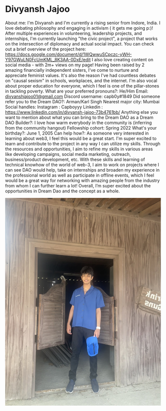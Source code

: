 # Divyansh Jajoo

About me: I'm Divyansh and I'm currently a rising senior from Indore, India.
I love debating philosophy and engaging in activism ( it gets me going p:)!
After multiple experiences in volunteering, leadership projects, and internships, I'm currently launching "the civic project", a project that works on the intersection of diplomacy and actual social impact. You can check out a brief overview of the project here: https://docs.google.com/document/d/1WQwwuSCpczc-yWH-Y97GWuLN0FcUmKML_8K3AA-0DxE/edit
I also love creating content on social media - with 2m+ views on my page!
Having been raised by 2 amazing financially independent sisters, I've come to nurture and appreciate feminist values. It's also the reason I've had countless debates on "causal sexism" in schools, workplaces, and the internet. I'm also vocal about proper education for everyone, which I feel is one of the pillar-stones in tackling poverty.
What are your preferred pronouns?: He/Him
Email: divyanshjajoo01@gmail.com
Discord username: capb0y#1849
Did someone refer you to the Dream DAO?: Arman/Karl Singh
Nearest major city: Mumbai
Social handles: Instagram : Capboyyy
Linkedin : https://www.linkedin.com/in/divyansh-jajoo-73b4761bb/
Anything else you want to mention about what you can bring to the Dream DAO as a Dream DAO Builder?: I love how warm everybody in the community is (inferring from the community hangout)
Fellowship cohort: Spring 2022
What's your birthday?: June 1, 2005
Can help how?: As someone very interested in learning about web3, I feel this would be a great start. I'm super excited to learn and contribute to the project in any way I can utilize my skills. Through the resources and opportunities, I aim to refine my skills in various areas like developing campaigns, social media marketing, outreach, business/product development, etc. With these skills and learning of technical knowhow of the world of web-3, I aim to work on projects where I can see DAO would help, take on internships and broaden my experience in the professional world as well as participate in offline events, which I feel would be a great way for networking with amazing people from the industry from whom I can further learn a lot! Overall, I’m super excited about the opportunities in Dream Dao and the concept as a whole.

![IMG_0692.jpeg](../../Dream%20DAO%20Voting%20Member%20List%201790792012994a419257db8f8a7807ff/%5BS2%5D%20Dream%20DAO%20Founding%20Voting%20Member%20List%202c05a57dde504a87a8ced236cce0b149/Divyansh%20Jajoo%20848df92c02124e27ac2f073b557103cd/IMG_0692.jpeg)